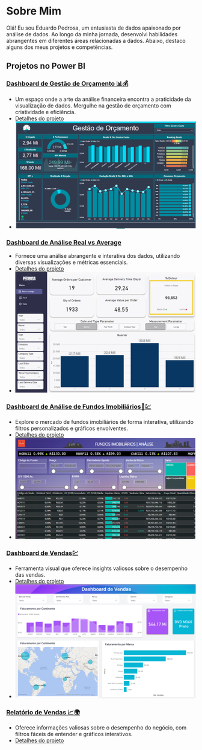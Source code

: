 # Sobre Mim
Olá! Eu sou Eduardo Pedrosa, um entusiasta de dados apaixonado por análise de dados. Ao longo da minha jornada, desenvolvi habilidades abrangentes em diferentes áreas relacionadas a dados. Abaixo, destaco alguns dos meus projetos e competências.

## Projetos no Power BI

### [Dashboard de Gestão de Orçamento 📊💰](https://github.com/Eduardoppereira/PBI_ORCAMENTO/tree/main)
- Um espaço onde a arte da análise financeira encontra a praticidade da visualização de dados. Mergulhe na gestão de orçamento com criatividade e eficiência.
- [Detalhes do projeto](https://github.com/Eduardoppereira/PBI_ORCAMENTO/tree/main?tab=readme-ov-file#dashboard-de-gest%C3%A3o-de-or%C3%A7amento-)
- ![Dashboard de Gestão de Orçamento](https://github.com/Eduardoppereira/PBI_ORCAMENTO/blob/main/Captura%20de%20tela%202023-12-18%20160756.png)

### [Dashboard de Análise Real vs Average](https://github.com/Eduardoppereira/RealvsAverage_PowerBi)
- Fornece uma análise abrangente e interativa dos dados, utilizando diversas visualizações e métricas essenciais.
- [Detalhes do projeto](https://github.com/Eduardoppereira/RealvsAverage_PowerBi/tree/main?tab=readme-ov-file#dashboard-de-an%C3%A1lise-real-vs-average)
- ![Dashboard de Análise Real vs Average](https://github.com/Eduardoppereira/RealvsAverage_PowerBi/blob/main/Slide1_.png)

### [Dashboard de Análise de Fundos Imobiliários🏢💹](https://github.com/Eduardoppereira/PBI_FII)
- Explore o mercado de fundos imobiliários de forma interativa, utilizando filtros personalizados e gráficos envolventes.
- [Detalhes do projeto](https://github.com/Eduardoppereira/PBI_FII?tab=readme-ov-file#dashboard-de-an%C3%A1lise-de-fundos-imobili%C3%A1rios-)
- ![Dashboard de Análise de Fundos Imobiliários](https://github.com/Eduardoppereira/PBI_FII/blob/main/FII11.png)

### [Dashboard de Vendas💹](https://github.com/Eduardoppereira/PBI_VENDAS)
- Ferramenta visual que oferece insights valiosos sobre o desempenho das vendas.
- [Detalhes do projeto](https://github.com/Eduardoppereira/PBI_VENDAS)
- ![Dashboard de Vendas](https://github.com/Eduardoppereira/PBI_VENDAS/blob/main/Slide1.PNG)

### [Relatório de Vendas 📈🌍](https://github.com/Eduardoppereira/PBI_VENDAS_2)
- Oferece informações valiosas sobre o desempenho do negócio, com filtros fáceis de entender e gráficos interativos.
- [Detalhes do projeto](https://github.com/Eduardoppereira/PBI_VENDAS_2)

